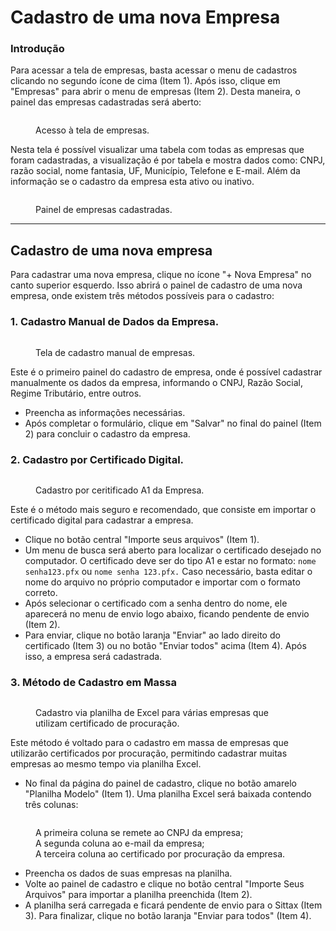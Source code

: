 # Cadastro de uma nova Empresa

### Introdução <a href="#introducao" id="introducao"></a>

Para acessar a tela de empresas, basta acessar o menu de cadastros clicando no segundo ícone de cima (Item 1). Após isso, clique em "Empresas" para abrir o menu de empresas (Item 2). Desta maneira, o painel das empresas cadastradas será aberto:

<figure><img src="https://edu.sittax.com.br/~gitbook/image?url=https%3A%2F%2F2688983956-files.gitbook.io%2F%7E%2Ffiles%2Fv0%2Fb%2Fgitbook-x-prod.appspot.com%2Fo%2Fspaces%252FOLejyHkoluGzXQSWUsNa%252Fuploads%252FzAZDEDJgG3APHAkVbv7i%252Fimage.png%3Falt%3Dmedia%26token%3Df3341eb6-08a0-4ecb-844d-1f21ec8735c5&#x26;width=768&#x26;dpr=4&#x26;quality=100&#x26;sign=8cccca41&#x26;sv=2" alt=""><figcaption><p>Acesso à tela de empresas.</p></figcaption></figure>

Nesta tela é possível visualizar uma tabela com todas as empresas que foram cadastradas, a visualização é por tabela e mostra dados como: CNPJ, razão social, nome fantasia, UF, Município, Telefone e E-mail. Além da informação se o cadastro da empresa esta ativo ou inativo.

<figure><img src="https://edu.sittax.com.br/~gitbook/image?url=https%3A%2F%2F2688983956-files.gitbook.io%2F%7E%2Ffiles%2Fv0%2Fb%2Fgitbook-x-prod.appspot.com%2Fo%2Fspaces%252FOLejyHkoluGzXQSWUsNa%252Fuploads%252FrfzZiQeBqC9lAA2gvlFZ%252FCadastros-empresas.webp%3Falt%3Dmedia%26token%3D7013b369-e9e6-4ce4-b6ac-b462bb040a8b&#x26;width=768&#x26;dpr=4&#x26;quality=100&#x26;sign=356f5c64&#x26;sv=2" alt=""><figcaption><p>Painel de empresas cadastradas.</p></figcaption></figure>

***

## Cadastro de uma nova empresa <a href="#cadastro-de-uma-nova-empresa" id="cadastro-de-uma-nova-empresa"></a>

Para cadastrar uma nova empresa, clique no ícone "+ Nova Empresa" no canto superior esquerdo. Isso abrirá o painel de cadastro de uma nova empresa, onde existem três métodos possíveis para o cadastro:

### **1. Cadastro Manual de Dados da Empresa.** <a href="#id-1.-cadastro-manual-de-dados-da-empresa" id="id-1.-cadastro-manual-de-dados-da-empresa"></a>

<figure><img src="https://edu.sittax.com.br/~gitbook/image?url=https%3A%2F%2F2688983956-files.gitbook.io%2F%7E%2Ffiles%2Fv0%2Fb%2Fgitbook-x-prod.appspot.com%2Fo%2Fspaces%252FOLejyHkoluGzXQSWUsNa%252Fuploads%252FbqVrg3tbxxaGWN6hZsaK%252Fimage.png%3Falt%3Dmedia%26token%3D90c7a678-4da3-46d2-8701-fbdce96cb678&#x26;width=768&#x26;dpr=4&#x26;quality=100&#x26;sign=38cf31e2&#x26;sv=2" alt=""><figcaption><p>Tela de cadastro manual de empresas.</p></figcaption></figure>

Este é o primeiro painel do cadastro de empresa, onde é possível cadastrar manualmente os dados da empresa, informando o CNPJ, Razão Social, Regime Tributário, entre outros.

* Preencha as informações necessárias.
* Após completar o formulário, clique em "Salvar" no final do painel (Item 2) para concluir o cadastro da empresa.

### **2. Cadastro por Certificado Digital.** <a href="#id-2.-cadastro-por-certificado-digital" id="id-2.-cadastro-por-certificado-digital"></a>

<figure><img src="https://edu.sittax.com.br/~gitbook/image?url=https%3A%2F%2F2688983956-files.gitbook.io%2F%7E%2Ffiles%2Fv0%2Fb%2Fgitbook-x-prod.appspot.com%2Fo%2Fspaces%252FOLejyHkoluGzXQSWUsNa%252Fuploads%252F0XoLiP6KZe3oh1c7pdKH%252Fimage.png%3Falt%3Dmedia%26token%3D0471209f-e9e6-428e-969a-9d155b2124c0&#x26;width=768&#x26;dpr=4&#x26;quality=100&#x26;sign=ec5b1d91&#x26;sv=2" alt=""><figcaption><p>Cadastro por ceritificado A1 da Empresa.</p></figcaption></figure>

Este é o método mais seguro e recomendado, que consiste em importar o certificado digital para cadastrar a empresa.

* Clique no botão central "Importe seus arquivos" (Item 1).
* Um menu de busca será aberto para localizar o certificado desejado no computador. O certificado deve ser do tipo A1 e estar no formato: `nome senha123.pfx` ou `nome senha 123.pfx.` Caso necessário, basta editar o nome do arquivo no próprio computador e importar com o formato correto.
* Após selecionar o certificado com a senha dentro do nome, ele aparecerá no menu de envio logo abaixo, ficando pendente de envio (Item 2).
* Para enviar, clique no botão laranja "Enviar" ao lado direito do certificado (Item 3) ou no botão "Enviar todos" acima (Item 4). Após isso, a empresa será cadastrada.

### **3. Método de Cadastro em Massa** <a href="#id-3.-metodo-de-cadastro-em-massa" id="id-3.-metodo-de-cadastro-em-massa"></a>

<figure><img src="https://edu.sittax.com.br/~gitbook/image?url=https%3A%2F%2F2688983956-files.gitbook.io%2F%7E%2Ffiles%2Fv0%2Fb%2Fgitbook-x-prod.appspot.com%2Fo%2Fspaces%252FOLejyHkoluGzXQSWUsNa%252Fuploads%252FzyNlziQQUPcaIkjufhQz%252Fimage.png%3Falt%3Dmedia%26token%3Dcf0728b8-54da-4189-ace6-c6155c0cdd5a&#x26;width=768&#x26;dpr=4&#x26;quality=100&#x26;sign=b42afa25&#x26;sv=2" alt=""><figcaption><p>Cadastro via planilha de Excel para várias empresas que utilizam certificado de procuração.</p></figcaption></figure>

Este método é voltado para o cadastro em massa de empresas que utilizarão certificados por procuração, permitindo cadastrar muitas empresas ao mesmo tempo via planilha Excel.

* No final da página do painel de cadastro, clique no botão amarelo "Planilha Modelo" (Item 1). Uma planilha Excel será baixada contendo três colunas:

<figure><img src="https://edu.sittax.com.br/~gitbook/image?url=https%3A%2F%2F2688983956-files.gitbook.io%2F%7E%2Ffiles%2Fv0%2Fb%2Fgitbook-x-prod.appspot.com%2Fo%2Fspaces%252FOLejyHkoluGzXQSWUsNa%252Fuploads%252FKn9Ednz8duuw3GQUaVdV%252Fimage.png%3Falt%3Dmedia%26token%3D1b35e7e6-f9f5-4b36-8199-8a987e311df4&#x26;width=768&#x26;dpr=4&#x26;quality=100&#x26;sign=dd29360f&#x26;sv=2" alt=""><figcaption><p>A primeira coluna se remete ao CNPJ da empresa; <br>A segunda coluna ao e-mail da empresa; <br>A terceira coluna ao certificado por procuração da empresa.</p></figcaption></figure>

* Preencha os dados de suas empresas na planilha.
* Volte ao painel de cadastro e clique no botão central "Importe Seus Arquivos" para importar a planilha preenchida (Item 2).
* A planilha será carregada e ficará pendente de envio para o Sittax (Item 3). Para finalizar, clique no botão laranja "Enviar para todos" (Item 4).
